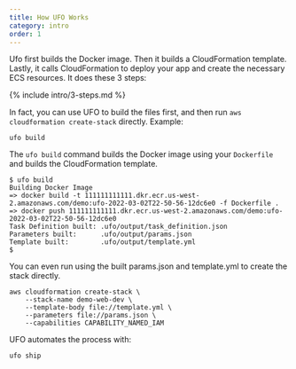 ```yaml
---
title: How UFO Works
category: intro
order: 1
---
```


Ufo first builds the Docker image. Then it builds a CloudFormation template. Lastly, it calls CloudFormation to deploy your app and create the necessary ECS resources. It does these 3 steps:

{% include intro/3-steps.md %}

In fact, you can use UFO to build the files first, and then run `aws cloudformation create-stack` directly. Example:

    ufo build

The `ufo build` command builds the Docker image using your `Dockerfile` and builds the CloudFormation template.

    $ ufo build
    Building Docker Image
    => docker build -t 111111111111.dkr.ecr.us-west-2.amazonaws.com/demo:ufo-2022-03-02T22-50-56-12dc6e0 -f Dockerfile .
    => docker push 111111111111.dkr.ecr.us-west-2.amazonaws.com/demo:ufo-2022-03-02T22-50-56-12dc6e0
    Task Definition built: .ufo/output/task_definition.json
    Parameters built:      .ufo/output/params.json
    Template built:        .ufo/output/template.yml
    $

You can even run using the built params.json and template.yml to create the stack directly.

    aws cloudformation create-stack \
        --stack-name demo-web-dev \
        --template-body file://template.yml \
        --parameters file://params.json \
        --capabilities CAPABILITY_NAMED_IAM

UFO automates the process with:

    ufo ship
